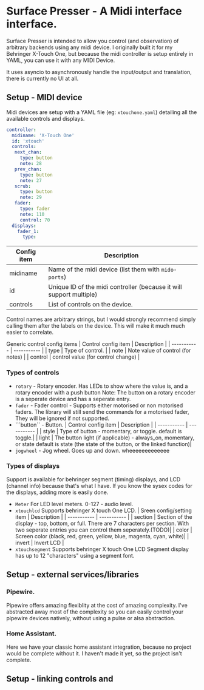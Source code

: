 # Surface Presser - A Midi interface interface.

Surface Presser is intended to allow you control (and observation) of arbitrary backends using any midi device. I originally built it for my Behringer X-Touch One, but because the midi controller is setup entirely in YAML, you can use it with any MIDI Device.

It uses asyncio to asynchronously handle the input/output and translation, there is currently no UI at all.

## Setup - MIDI device

Midi devices are setup with a YAML file (eg: ```xtouchone.yaml```) detailing all the available controls and displays.

```yaml
controller:
  midiname: 'X-Touch One'
  id: 'xtouch'
  controls:
   next_chan:
     type: button
     note: 28
   prev_chan:
     type: button
     note: 27
   scrub:
     type: button
     note: 29
   fader:
     type: fader
     note: 110
     control: 70
  displays:
    fader_1:
      type:

```
| Config item | Description |
| ----------- | ----------- |
| midiname | Name of the midi device (list them with `mido-ports`) |
| id | Unique ID of the midi controller (because it will support multiple) |
| controls | List of controls on the device. |

Control names are arbitrary strings, but I would strongly recommend simply calling them after the labels on the device. This will make it much much easier to correlate. 

Generic control config items
| Control config item | Description |
| ----------- | ----------- |
| type | Type of control. |
| note | Note value of control (for notes) |
| control | control value (for control change) |


### Types of controls
* ```rotary``` - Rotary encoder. Has LEDs to show where the value is, and a rotary encoder with a push button
 Note: The button on a rotary encoder is a seperate device and has a seperate entry.
* ```fader``` -  Fader control - Supports either motorised or non motorised faders.
The library will still send the commands for a motorised fader, They will be ignored if not supported.
* ```button`` - Button. 
| Control config item | Description |
| ----------- | ----------- |
| style | Type of button - momentary, or toggle. default is toggle.|
| light | The button light (if applicable) - always_on, momentary, or state default is state (the state of the button, or the linked function)|
* ```jogwheel``` - Jog wheel. Goes up and down. wheeeeeeeeeeeee

### Types of displays
 Support is available for behringer segment (timing) displays, and LCD (channel info) because that's what I have. If you know the sysex codes for the displays, adding more is easily done.

* ```Meter```
For LED level meters. 0-127 - audio level.
* ```xtouchlcd```
Supports behringer X touch One LCD. 
| Sreen config/setting item | Description |
| ----------- | ----------- |
| section | Section of the display - top, bottom, or full. There are 7 characters per section. With two seperate entries you can control them seperately.(TODO)|
| color | Screen color (black, red, green, yellow, blue, magenta, cyan, white)|
| invert | Invert LCD |
* ```xtouchsegment```
Supports behringer X touch One LCD Segment display
has up to 12 "characters" using a segment font.



## Setup - external services/libraries


### Pipewire.

Pipewire offers amazing flexiblity at the cost of amazing complexity. I've abstracted away most of the complexity so you can easily control your pipewire devices natively, without using a pulse or alsa abstraction.

### Home Assistant.
Here we have your classic home assistant integration, because no project would be complete without it. I haven't made it yet, so the project isn't complete.



## Setup - linking controls and 
